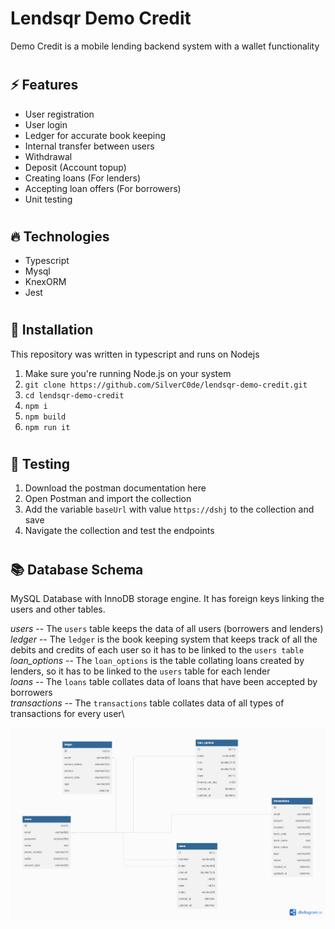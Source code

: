 # Lendsqr Demo Credit
Demo Credit is a mobile lending backend system with a wallet functionality

#
## ⚡️ Features
* User registration
* User login
* Ledger for accurate book keeping
* Internal transfer between users
* Withdrawal
* Deposit (Account topup)
* Creating loans (For lenders)
* Accepting loan offers (For borrowers)
* Unit testing


#
## 🔥 Technologies
* Typescript
* Mysql
* KnexORM
* Jest


#
## 🥷 Installation

This repository was written in typescript and runs on Nodejs

1. Make sure you're running Node.js on your system
2. ``git clone https://github.com/SilverC0de/lendsqr-demo-credit.git``
3. ``cd lendsqr-demo-credit``
4. ``npm i``
5. ``npm build``
6. ``npm run it``



#
## 🚀 Testing

1. Download the postman documentation here 
2. Open Postman and import the collection
3. Add the variable `baseUrl` with value `https://dshj` to the collection and save
4. Navigate the collection and test the endpoints

#
## 📚 Database Schema
MySQL Database with InnoDB storage engine. It has foreign keys linking the users and other tables.

*users* -- The `users` table keeps the data of all users (borrowers and lenders)\
*ledger* -- The `ledger` is the book keeping system that keeps track of all the debits and credits of each user so it has to be linked to the `users table`\
*loan_options* -- The `loan_options` is the table collating loans created by lenders, so it has to be linked to the `users` table for each lender\
*loans* -- The `loans` table collates data of loans that have been accepted by borrowers\
*transactions* -- The `transactions` table collates data of all types of transactions for every user\

![image info](./db.png)